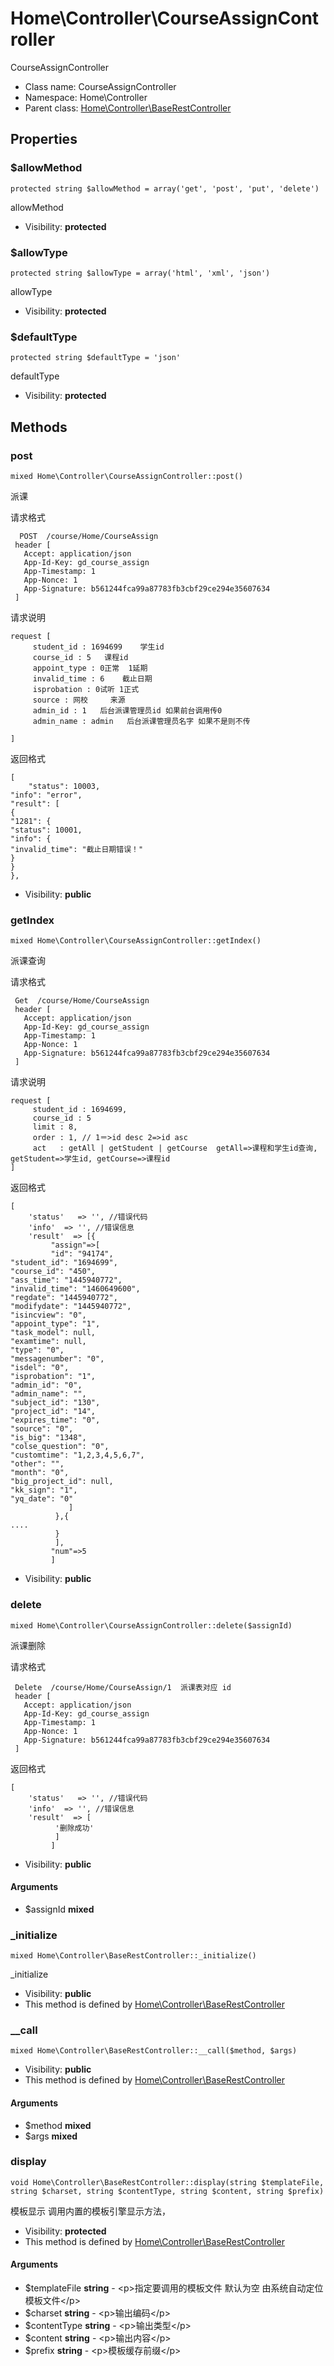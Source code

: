 Home\Controller\CourseAssignController
===============

CourseAssignController




* Class name: CourseAssignController
* Namespace: Home\Controller
* Parent class: [Home\Controller\BaseRestController](Home-Controller-BaseRestController.md)





Properties
----------


### $allowMethod

    protected string $allowMethod = array('get', 'post', 'put', 'delete')

allowMethod



* Visibility: **protected**


### $allowType

    protected string $allowType = array('html', 'xml', 'json')

allowType



* Visibility: **protected**


### $defaultType

    protected string $defaultType = 'json'

defaultType



* Visibility: **protected**


Methods
-------


### post

    mixed Home\Controller\CourseAssignController::post()

派课

请求格式
```
  POST  /course/Home/CourseAssign
 header [
   Accept: application/json
   App-Id-Key: gd_course_assign
   App-Timestamp: 1
   App-Nonce: 1
   App-Signature: b561244fca99a87783fb3cbf29ce294e35607634
 ]

```
请求说明

```
request [
     student_id : 1694699    学生id
     course_id : 5   课程id
     appoint_type : 0正常  1延期
     invalid_time : 6    截止日期
     isprobation : 0试听 1正式
     source : 网校     来源
     admin_id : 1   后台派课管理员id 如果前台调用传0
     admin_name : admin   后台派课管理员名字 如果不是则不传

]

```



返回格式
```
[
    "status": 10003,
"info": "error",
"result": [
{
"1281": {
"status": 10001,
"info": {
"invalid_time": "截止日期错误！"
}
}
},
```

* Visibility: **public**




### getIndex

    mixed Home\Controller\CourseAssignController::getIndex()

派课查询

请求格式
```
 Get  /course/Home/CourseAssign
 header [
   Accept: application/json
   App-Id-Key: gd_course_assign
   App-Timestamp: 1
   App-Nonce: 1
   App-Signature: b561244fca99a87783fb3cbf29ce294e35607634
 ]

```
请求说明

```
request [
     student_id : 1694699,
     course_id : 5
     limit : 8,
     order : 1, // 1＝>id desc 2=>id asc
     act   : getAll | getStudent | getCourse  getAll=>课程和学生id查询, getStudent=>学生id, getCourse=>课程id
]

```


返回格式
```
[
    'status'   => '', //错误代码
    'info'  => '', //错误信息
    'result'  => [{
         "assign"=>[
         "id": "94174",
"student_id": "1694699",
"course_id": "450",
"ass_time": "1445940772",
"invalid_time": "1460649600",
"regdate": "1445940772",
"modifydate": "1445940772",
"isincview": "0",
"appoint_type": "1",
"task_model": null,
"examtime": null,
"type": "0",
"messagenumber": "0",
"isdel": "0",
"isprobation": "1",
"admin_id": "0",
"admin_name": "",
"subject_id": "130",
"project_id": "14",
"expires_time": "0",
"source": "0",
"is_big": "1348",
"colse_question": "0",
"customtime": "1,2,3,4,5,6,7",
"other": "",
"month": "0",
"big_project_id": null,
"kk_sign": "1",
"yq_date": "0"
             ]
          },{
....
          }
          ],
         "num"=>5
         ]
```

* Visibility: **public**




### delete

    mixed Home\Controller\CourseAssignController::delete($assignId)

派课删除

请求格式
```
 Delete  /course/Home/CourseAssign/1  派课表对应 id
 header [
   Accept: application/json
   App-Id-Key: gd_course_assign
   App-Timestamp: 1
   App-Nonce: 1
   App-Signature: b561244fca99a87783fb3cbf29ce294e35607634
 ]

```


返回格式
```
[
    'status'   => '', //错误代码
    'info'  => '', //错误信息
    'result'  => [
          '删除成功'
          ]
         ]
```

* Visibility: **public**


#### Arguments
* $assignId **mixed**



### _initialize

    mixed Home\Controller\BaseRestController::_initialize()

_initialize



* Visibility: **public**
* This method is defined by [Home\Controller\BaseRestController](Home-Controller-BaseRestController.md)




### __call

    mixed Home\Controller\BaseRestController::__call($method, $args)





* Visibility: **public**
* This method is defined by [Home\Controller\BaseRestController](Home-Controller-BaseRestController.md)


#### Arguments
* $method **mixed**
* $args **mixed**



### display

    void Home\Controller\BaseRestController::display(string $templateFile, string $charset, string $contentType, string $content, string $prefix)

模板显示 调用内置的模板引擎显示方法，



* Visibility: **protected**
* This method is defined by [Home\Controller\BaseRestController](Home-Controller-BaseRestController.md)


#### Arguments
* $templateFile **string** - &lt;p&gt;指定要调用的模板文件
默认为空 由系统自动定位模板文件&lt;/p&gt;
* $charset **string** - &lt;p&gt;输出编码&lt;/p&gt;
* $contentType **string** - &lt;p&gt;输出类型&lt;/p&gt;
* $content **string** - &lt;p&gt;输出内容&lt;/p&gt;
* $prefix **string** - &lt;p&gt;模板缓存前缀&lt;/p&gt;


